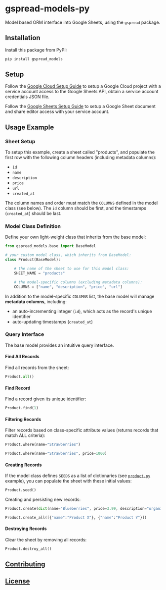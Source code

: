 # gspread-models-py

Model based ORM interface into Google Sheets, using the `gspread` package.

## Installation

Install this package from PyPI:

```sh
pip install gspread_models
```

## Setup

Follow the [Google Cloud Setup Guide](/admin/GOOGLE_CLOUD.md) to setup a Google Cloud project with a service account access to the Google Sheets API, obtain a service account credentials JSON file.

Follow the [Google Sheets Setup Guide](/admin/GOOGLE_SHEETS.md) to setup a Google Sheet document and share editor access with your service account.

## Usage Example

### Sheet Setup

To setup this example, create a sheet called "products", and populate the first row with the following column headers (including metadata columns):

  + `id`
  + `name`
  + `description`
  + `price`
  + `url`
  + `created_at`

The column names and order must match the `COLUMNS` defined in the model class (see below). The `id` column should be first, and the timestamps (`created_at`) should be last.

### Model Class Definition

Define your own light-weight class that inherits from the base model:

```python
from gspread_models.base import BaseModel

# your custom model class, which inherits from BaseModel:
class Product(BaseModel):

    # the name of the sheet to use for this model class:
    SHEET_NAME = "products"

    # the model-specific columns (excluding metadata columns):
    COLUMNS = ["name", "description", "price", "url"]

```

In addition to the model-specific `COLUMNS` list, the base model will manage **metadata columns**, including:
  + an auto-incrementing integer (`id`), which acts as the record's unique identifier
  + auto-updating timestamps (`created_at`)



### Query Interface

The base model provides an intuitive query interface.

#### Find All Records

Find all records from the sheet:

```py
Product.all()
```

#### Find Record

Find a record given its unique identifier:

```py
Product.find(1)
```

#### Filtering Records

Filter records based on class-specific attribute values (returns records that match ALL criteria):

```py
Product.where(name="Strawberries")

Product.where(name="Strawberries", price=1000)
```




#### Creating Records

If the model class defines `SEEDS` as a list of dictionaries (see [`product.py`](/test/models/product.py) example), you can populate the sheet with these initial values:

```py
Product.seed()
```

Creating and persisting new records:

```py
Product.create(dict(name="Blueberries", price=3.99, description="organic blues"))
```

```py
Product.create_all([{"name":"Product X"}, {"name":"Product Y"}])
```


#### Destroying Records

Clear the sheet by removing all records:

```py
Product.destroy_all()
```

## [Contributing](/CONTRIBUTING.md)

## [License](/LICENSE)
